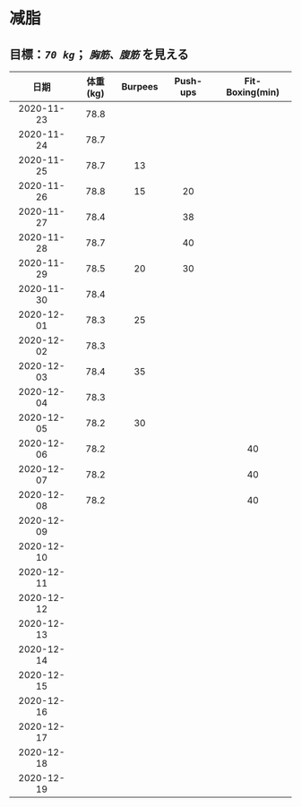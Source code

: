# 减脂

## 目標：*`70 kg`*； *`胸筋、腹筋`* を見える 

| 日期 | 体重(kg) | Burpees | Push-ups | Fit-Boxing(min) |
| :-: | :-: | :-: | :-: | :-: |
| 2020-11-23 | 78.8 |    |    |    |
| 2020-11-24 | 78.7 |    |    |    |
| 2020-11-25 | 78.7 | 13 |    |    |
| 2020-11-26 | 78.8 | 15 | 20 |    |
| 2020-11-27 | 78.4 |    | 38 |    |
| 2020-11-28 | 78.7 |    | 40 |    |
| 2020-11-29 | 78.5 | 20 | 30 |    |
| 2020-11-30 | 78.4 |    |    |    |
| 2020-12-01 | 78.3 | 25 |    |    |
| 2020-12-02 | 78.3 |    |    |    |
| 2020-12-03 | 78.4 | 35 |    |    |
| 2020-12-04 | 78.3 |    |    |    |
| 2020-12-05 | 78.2 | 30 |    |    |
| 2020-12-06 | 78.2 |    |    | 40 |
| 2020-12-07 | 78.2 |    |    | 40 |
| 2020-12-08 | 78.2 |    |    | 40 |
| 2020-12-09 |      |    |    |    |
| 2020-12-10 |      |    |    |    |
| 2020-12-11 |      |    |    |    |
| 2020-12-12 |      |    |    |    |
| 2020-12-13 |      |    |    |    |
| 2020-12-14 |      |    |    |    |
| 2020-12-15 |      |    |    |    |
| 2020-12-16 |      |    |    |    |
| 2020-12-17 |      |    |    |    |
| 2020-12-18 |      |    |    |    |
| 2020-12-19 |      |    |    |    |
